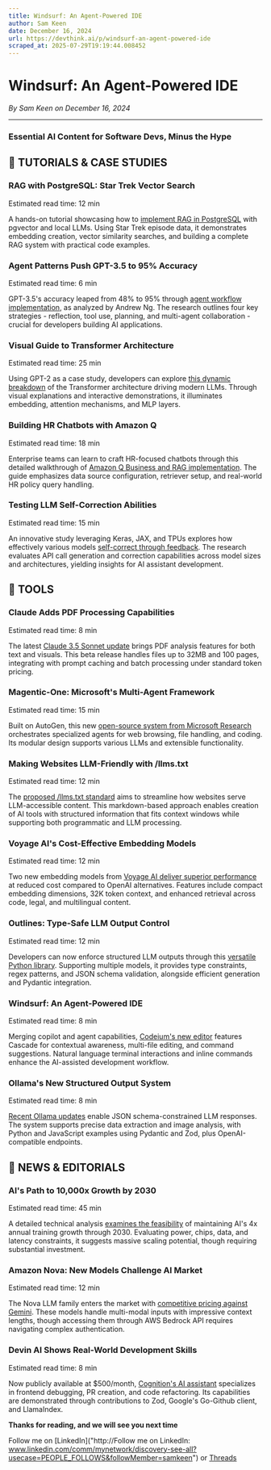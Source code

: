 ```yaml
---
title: Windsurf: An Agent-Powered IDE
author: Sam Keen
date: December 16, 2024
url: https://devthink.ai/p/windsurf-an-agent-powered-ide
scraped_at: 2025-07-29T19:19:44.008452
---
```


# Windsurf: An Agent-Powered IDE

*By Sam Keen on December 16, 2024*

---

### **Essential AI Content for Software Devs,** **Minus the Hype**



## 📖 **TUTORIALS & CASE STUDIES**

### **RAG with PostgreSQL: Star Trek Vector Search**

Estimated read time: 12 min



A hands-on tutorial showcasing how to [implement RAG in PostgreSQL]("https://www.crunchydata.com/blog/smarter-postgres-llm-with-retrieval-augmented-generation") with pgvector and local LLMs. Using Star Trek episode data, it demonstrates embedding creation, vector similarity searches, and building a complete RAG system with practical code examples.

### **Agent Patterns Push GPT-3.5 to 95% Accuracy**

Estimated read time: 6 min



GPT-3.5's accuracy leaped from 48% to 95% through [agent workflow implementation]("https://www.deeplearning.ai/the-batch/how-agents-can-improve-llm-performance/"), as analyzed by Andrew Ng. The research outlines four key strategies - reflection, tool use, planning, and multi-agent collaboration - crucial for developers building AI applications.

### **Visual Guide to Transformer Architecture**

Estimated read time: 25 min



Using GPT-2 as a case study, developers can explore [this dynamic breakdown]("https://poloclub.github.io/transformer-explainer/") of the Transformer architecture driving modern LLMs. Through visual explanations and interactive demonstrations, it illuminates embedding, attention mechanisms, and MLP layers.

### **Building HR Chatbots with Amazon Q**

Estimated read time: 18 min



Enterprise teams can learn to craft HR-focused chatbots through this detailed walkthrough of [Amazon Q Business and RAG implementation]("https://dev.to/aws-builders/building-an-enterprise-grade-generative-ai-chatbot-using-amazon-q-9m3?context=digest&utm_source=devthink.ai&utm_medium=referral&utm_campaign=windsurf-an-agent-powered-ide"). The guide emphasizes data source configuration, retriever setup, and real-world HR policy query handling.

### **Testing LLM Self-Correction Abilities**

Estimated read time: 15 min



An innovative study leveraging Keras, JAX, and TPUs explores how effectively various models [self-correct through feedback]("https://huggingface.co/blog/keras-chatbot-arena"). The research evaluates API call generation and correction capabilities across model sizes and architectures, yielding insights for AI assistant development.

##

## 🧰 **TOOLS**

### **Claude Adds PDF Processing Capabilities**

Estimated read time: 8 min

The latest [Claude 3.5 Sonnet update]("https://docs.anthropic.com/en/docs/build-with-claude/pdf-support") brings PDF analysis features for both text and visuals. This beta release handles files up to 32MB and 100 pages, integrating with prompt caching and batch processing under standard token pricing.

### **Magentic-One: Microsoft's Multi-Agent Framework**

Estimated read time: 15 min



Built on AutoGen, this new [open-source system from Microsoft Research]("https://www.microsoft.com/en-us/research/articles/magentic-one-a-generalist-multi-agent-system-for-solving-complex-tasks/") orchestrates specialized agents for web browsing, file handling, and coding. Its modular design supports various LLMs and extensible functionality.

### **Making Websites LLM-Friendly with /llms.txt**

Estimated read time: 12 min

The [proposed /llms.txt standard]("https://llmstxt.org/") aims to streamline how websites serve LLM-accessible content. This markdown-based approach enables creation of AI tools with structured information that fits context windows while supporting both programmatic and LLM processing.

### **Voyage AI's Cost-Effective Embedding Models**

Estimated read time: 12 min



Two new embedding models from [Voyage AI deliver superior performance]("https://blog.voyageai.com/2024/09/18/voyage-3/") at reduced cost compared to OpenAI alternatives. Features include compact embedding dimensions, 32K token context, and enhanced retrieval across code, legal, and multilingual content.

### **Outlines: Type-Safe LLM Output Control**

Estimated read time: 12 min



Developers can now enforce structured LLM outputs through this [versatile Python library]("https://github.com/dottxt-ai/outlines"). Supporting multiple models, it provides type constraints, regex patterns, and JSON schema validation, alongside efficient generation and Pydantic integration.

### **Windsurf: An Agent-Powered IDE**

Estimated read time: 8 min



Merging copilot and agent capabilities, [Codeium's new editor]("https://codeium.com/windsurf") features Cascade for contextual awareness, multi-file editing, and command suggestions. Natural language terminal interactions and inline commands enhance the AI-assisted development workflow.

### **Ollama's New Structured Output System**

Estimated read time: 8 min



[Recent Ollama updates]("https://ollama.com/blog/structured-outputs") enable JSON schema-constrained LLM responses. The system supports precise data extraction and image analysis, with Python and JavaScript examples using Pydantic and Zod, plus OpenAI-compatible endpoints.

## 📰 **NEWS & EDITORIALS**

### **AI's Path to 10,000x Growth by 2030**

Estimated read time: 45 min



A detailed technical analysis [examines the feasibility]("https://epoch.ai/blog/can-ai-scaling-continue-through-2030") of maintaining AI's 4x annual training growth through 2030. Evaluating power, chips, data, and latency constraints, it suggests massive scaling potential, though requiring substantial investment.

### **Amazon Nova: New Models Challenge AI Market**

Estimated read time: 12 min

The Nova LLM family enters the market with [competitive pricing against Gemini]("https://simonwillison.net/2024/Dec/4/amazon-nova/"). These models handle multi-modal inputs with impressive context lengths, though accessing them through AWS Bedrock API requires navigating complex authentication.

### **Devin AI Shows Real-World Development Skills**

Estimated read time: 8 min

Now publicly available at $500/month, [Cognition's AI assistant]("https://www.cognition.ai/blog/devin-generally-available") specializes in frontend debugging, PR creation, and code refactoring. Its capabilities are demonstrated through contributions to Zod, Google's Go-Github client, and LlamaIndex.

**Thanks for reading, and we will see you next time**

Follow me on [LinkedIn]("http://Follow me on LinkedIn: www.linkedin.com/comm/mynetwork/discovery-see-all?usecase=PEOPLE_FOLLOWS&followMember=samkeen") or [Threads](https://www.threads.net/@sam.keen"https://www.threads.net/@sam.keen")

